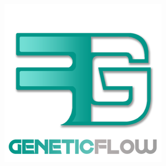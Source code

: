 ![GeneticFlow](https://github.com/tomergt45/geneticflow/blob/master/Logo/GeneticFlowWithText.png?raw=true "GeneticFlow logo")
